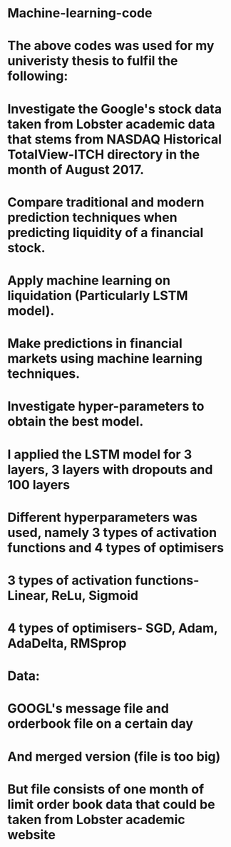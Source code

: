 # Machine-learning-code

# The above codes was used for my univeristy thesis to fulfil the following: 
# Investigate the Google's stock data taken from Lobster academic data that stems from NASDAQ Historical TotalView-ITCH directory in the month of August 2017.
# Compare traditional and modern prediction techniques when predicting liquidity of a financial stock.
# Apply machine learning on liquidation (Particularly LSTM model).
# Make predictions in financial markets using machine learning techniques.
# Investigate hyper-parameters to obtain the best model.

# I applied the LSTM model for 3 layers, 3 layers with dropouts and 100 layers
# Different hyperparameters was used, namely 3 types of activation functions and 4 types of optimisers
# 3 types of activation functions- Linear, ReLu, Sigmoid
# 4 types of optimisers- SGD, Adam, AdaDelta, RMSprop

# Data: 
# GOOGL's message file and orderbook file on a certain day
# And merged version (file is too big) 
# But file consists of one month of limit order book data that could be taken from Lobster academic website
